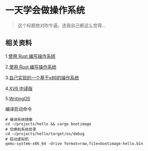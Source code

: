 # 一天学会做操作系统
> 这个标题绝对吹牛逼，连我自己都这么觉得...


## 相关资料 
1.[使用 Rust 编写操作系统](https://rust.cc/article?id=57e7ead4-7596-41cb-913e-7bd075caa7f4)

2.[使用 Rust 编写操作系统](https://github.com/rustcc/writing-an-os-in-rust)

3.[自己实现的一个基于x86的操作系统](https://bbs.pediy.com/thread-182967.htm)

4.[XV6 中译版](https://github.com/deyuhua/xv6-book-chinese/blob/master/book/zh/chap01.md)

5.[WritingOS](http://oldlinux.org/Linux.old/docs/WritingOS.pdf)

编译启动命令
```shell
# 编译系统镜像
cd ~/projects/hello && cargo bootimage
# 切换到系统目录
cd ~/projects/hello/target/os/debug
# 启动虚拟机
qemu-system-x86_64 -drive format=raw,file=bootimage-hello.bin

```

